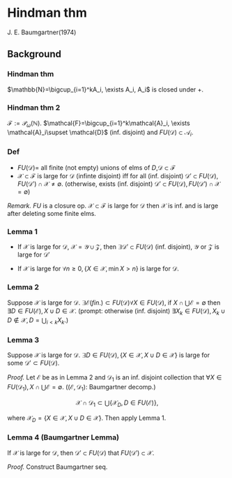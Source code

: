 # Hindman thm

J. E. Baumgartner(1974)

## Background

### Hindman thm

$\mathbb{N}=\bigcup_{i=1}^kA_i, \exists A_i, A_i$ is closed under $+$.

### Hindman thm 2

$\mathcal{F}:=\mathcal{P}_\omega(\mathbb{N})$. $\mathcal{F}=\bigcup_{i=1}^k\mathcal{A}_i, \exists \mathcal{A}_i\supset \mathcal{D}$ (inf. disjoint) and $FU(\mathcal{D})\subset\mathcal{A}_i$.


### Def

* $FU(\mathcal{D})=$ all finite (not empty) unions of elms of $D$,$\mathcal{D}\subset \mathcal{F}$
* $\mathcal{X}\subset \mathcal{F}$ is large for $\mathcal{D}$ (infinte disjoint) iff for all (inf. disjoint) $\mathcal{D}'\subset FU(\mathcal{D}), FU(\mathcal{D}')\cap \mathcal{X}\neq\emptyset$. (otherwise, exists (inf. disjoint) $\mathcal{D}'\subset FU(\mathcal{D}), FU(\mathcal{D}')\cap \mathcal{X}=\emptyset$)

*Remark.* $FU$ is a closure op. $\mathcal{X}\subset \mathcal{F}$ is large for $\mathcal{D}$ then $\mathcal{X}$ is inf. and is large after deleting some finite elms.


### Lemma 1
* If $\mathcal{X}$ is large for $\mathcal{D}$, $\mathcal{X}=\mathcal{Y}\cup \mathcal{Z}$, then $\exists \mathcal{D}'\subset FU(\mathcal{D})$ (inf. disjoint), $\mathcal{Y}$ or $\mathcal{Z}$ is large for $\mathcal{D}'$

* If $\mathcal{X}$ is large for $\forall n\geq0, \{X\in\mathcal{X},\min X>n\}$ is large for $\mathcal{D}$.


### Lemma 2
Suppose $\mathcal{X}$ is large for $\mathcal{D}$. $\exists \mathcal{E} (fin.) \subset FU(\mathcal{D})\forall X\in FU(\mathcal{D})$, if $X\cap\bigcup \mathcal{E}=\emptyset$ then $\exists D\in FU(\mathcal{E}), X\cup D\in \mathcal{X}$. (prompt: otherwise (inf. disjoint) $\exists X_k\in FU(\mathcal{D}), X_k\cup D\not\in \mathcal{X}, D=\bigcup_{i<k}X_k$.)


### Lemma 3
Suppose $\mathcal{X}$ is large for $\mathcal{D}$. $\exists D\in FU(\mathcal{D}), \{X\in \mathcal{X},X\cup D\in \mathcal{X}\}$ is large for some $\mathcal{D}'\subset FU(\mathcal{D})$.

*Proof.* Let $\mathcal{E}$ be as in Lemma 2 and $\mathcal{D}_1$ is an inf. disjoint collection that $\forall X\in FU(\mathcal{D}_1), X\cap\bigcup \mathcal{E}=\emptyset$. ($(\mathcal{E}, \mathcal{D}_1)$: Baumgartner decomp.) 

$$\mathcal{X}\cap \mathcal{D}_1\subset \bigcup\{\mathcal{X}_D, D\in FU(\mathcal{E})\},$$

where $\mathcal{X}_D=\{X\in \mathcal{X}, X\cup D\in \mathcal{X}\}$. Then apply Lemma 1.


### Lemma 4 (Baumgartner Lemma)
If $\mathcal{X}$ is large for $\mathcal{D}$, then $\mathcal{D}'\subset FU(\mathcal{D})$ that $FU(\mathcal{D'})\subset \mathcal{X}$.


*Proof.* Construct Baumgartner seq.
